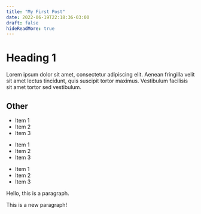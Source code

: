```yaml
---
title: "My First Post"
date: 2022-06-19T22:18:36-03:00
draft: false
hideReadMore: true
---
```


# Heading 1

Lorem ipsum dolor sit amet, consectetur adipiscing elit. Aenean fringilla velit sit amet lectus tincidunt, quis suscipit tortor maximus. Vestibulum facilisis sit amet tortor sed vestibulum.

## Other

* Item 1
* Item 2
* Item 3

+ Item 1
+ Item 2
+ Item 3

- Item 1
- Item 2
- Item 3



<p>Hello, this is a paragraph.</p>
<p>This is a new paragraph!</p>
